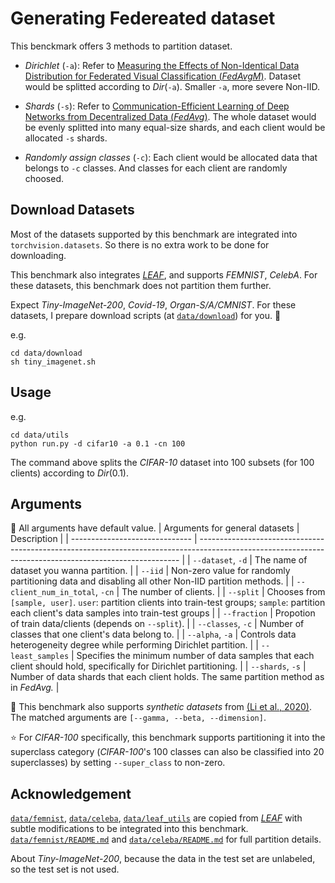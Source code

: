 # Generating Federeated dataset

This benckmark offers 3 methods to partition dataset.


- *Dirichlet* (`-a`): Refer to [Measuring the Effects of Non-Identical Data Distribution for Federated Visual Classification (*FedAvgM*)](https://arxiv.org/abs/1909.06335). Dataset would be splitted according to $Dir$(`-a`). Smaller `-a`, more severe Non-IID.

- *Shards* (`-s`): Refer to [Communication-Efficient Learning of Deep Networks from Decentralized Data (*FedAvg*)](https://arxiv.org/abs/1602.05629). The whole dataset would be evenly splitted into many equal-size shards, and each client would be allocated `-s` shards.

- *Randomly assign classes* (`-c`): Each client would be allocated data that belongs to `-c` classes. And classes for each client are randomly choosed.


## Download Datasets

Most of the datasets supported by this benchmark are integrated into `torchvision.datasets`. So there is no extra work to be done for downloading.

This benchmark also integrates [*LEAF*](https://github.com/TalwalkarLab/leaf), and supports *FEMNIST*, *CelebA*. For these datasets, this benchmark does not partition them further.

Expect *Tiny-ImageNet-200*, *Covid-19*, *Organ-S/A/CMNIST*. For these datasets, I prepare download scripts (at [`data/download`](https://github.com/KarhouTam/FL-bench/blob/master/data/download)) for you. 🤗

e.g.

```shell
cd data/download
sh tiny_imagenet.sh
```

## Usage

e.g.

```shell
cd data/utils
python run.py -d cifar10 -a 0.1 -cn 100
```

The command above splits the *CIFAR-10* dataset into 100 subsets (for 100 clients) according to $Dir(0.1)$.

## Arguments
📢 All arguments have default value.
| Arguments for general datasets | Description                                                                                                                                             |
| ------------------------------ | ------------------------------------------------------------------------------------------------------------------------------------------------------- |
| `--dataset`, `-d`              | The name of dataset you wanna partition.                                                                                                                |
| `--iid`                        | Non-zero value for randomly partitioning data and disabling all other Non-IID partition methods.                                                        |
| `--client_num_in_total`, `-cn` | The number of clients.                                                                                                                                  |
| `--split`                      | Chooses from `[sample, user]`.  `user`: partition clients into train-test groups; `sample`: partition each client's data samples into train-test groups |
| `--fraction`                   | Propotion of train data/clients (depends on `--split`).                                                                                                 |
| `--classes`, `-c`              | Number of classes that one client's data belong to.                                                                                                     |
| `--alpha`, `-a`                | Controls data heterogeneity degree while performing Dirichlet partition.                                                                                |
| `--least_samples`              | Specifies the minimum number of data samples that each client should hold, specifically for Dirichlet partitioning.                                     |
| `--shards`, `-s`               | Number of data shards that each client holds. The same partition method as in *FedAvg.*                                                                 |

🤖 This benchmark also supports *synthetic datasets* from [(Li et al., 2020)](https://arxiv.org/abs/1812.06127). The  matched arguments are `[--gamma, --beta, --dimension]`.

⭐ For *CIFAR-100* specifically, this benchmark supports partitioning it into the superclass category (*CIFAR-100*'s 100 classes can also be classified into 20 superclasses) by setting `--super_class` to non-zero.



## Acknowledgement

[`data/femnist`](https://github.com/KarhouTam/FL-bench/tree/master/data/femnist), [`data/celeba`](https://github.com/KarhouTam/FL-bench/tree/master/data/celeba), [`data/leaf_utils`](https://github.com/KarhouTam/FL-bench/tree/master/data/leaf_utils) are copied from [*LEAF*](https://github.com/TalwalkarLab/leaf) with subtle modifications to be integrated into this benchmark. [`data/femnist/README.md`](https://github.com/KarhouTam/FL-bench/tree/master/data/femnist#readme) and [`data/celeba/README.md`](https://github.com/KarhouTam/FL-bench/tree/master/data/celeba#readme) for full partition details.

About *Tiny-ImageNet-200*, because the data in the test set are unlabeled, so the test set is not used.

